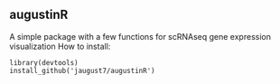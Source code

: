 ## augustinR

A simple package with a few functions for scRNAseq gene expression visualization
How to install:

```
library(devtools)
install_github('jaugust7/augustinR')
```
